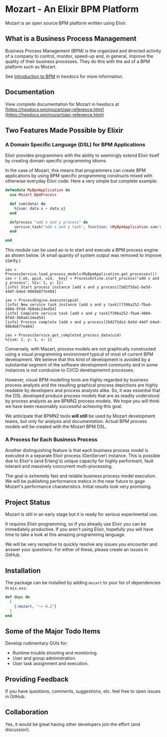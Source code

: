 # Mozart - An Elixir BPM Platform

Mozart is an open source BPM platform written using Elixir. 

## What is a Business Process Management

Business Process Management (BPM) is the organized and directed activity of a company to control, monitor, speed-up and, in general, improve the quality of their business processes. They do this with the aid of a BPM platform such as Mozart.

See [Introduction to BPM](https://hexdocs.pm/mozart/intro_bpm.html) in hexdocs for more information.

## Documentation

View complete documentation for Mozart in hexdocs at [https://hexdocs.pm/mozart/api-reference.html](https://hexdocs.pm/mozart/api-reference.html)

## Two Features Made Possible by Elixir

### A Domain Specific Language (DSL) for BPM Applications

Elixir provides programmers with the ability to seemingly extend Elixir itself by creating domain specific programming idioms. 

In the case of Mozart, this means that programmers can create BPM applications by using BPM specific programming constructs mixed with otherwise everyday Elixir code. Here a very simple but complete example:

```elixir
defmodule MyBpmApplication do
  use Mozart.BpmProcess

  def sum(data) do
    %{sum: data.x + data.y}
  end

  defprocess "add x and y process" do
    service_task("add x and y task", function: &MyBpmApplication.sum/1, inputs: "x,y")
  end

end
```

This module can be used as-is to start and execute a BPM process engine as shown below. (A small quanity of system output was removed to improve clarity.)

```
iex > ProcessService.load_process_models(MyBpmApplication.get_processes())
iex > {:ok, ppid, uid, _key} = ProcessEntine.start_process("add x and y process", %{x: 1, y: 1})
[info] Start process instance [add x and y process][b82f5da1-6e5d-44df-b4ed-9064b877e484]

iex > ProcessEngine.execute(ppid)
[info] New service task instance [add x and y task][f396a252-fba4-4804-9fdd-360a6c24ed54]
[info] Complete service task [add x and y task[f396a252-fba4-4804-9fdd-360a6c24ed54]
[info] Process complete [add x and y process][b82f5da1-6e5d-44df-b4ed-9064b877e484]

iex > ProcessService.get_completed_process_data(uid)
%{sum: 2, y: 1, x: 1}
```

Conversely, with Mazart, process models are not graphically constructed using a visual programming environment typical of most of current BPM development. We believe that this kind of development is avoided by a substantial segment of the software development community and in some instances is not condusive to CI/CD developmemnt processes.

However, visual BPM modelling tools are highly regarded by business process analysts and the resulting graphical process depictions are highly readable by developers and process analysts alike. So, it was essential that the DSL developed produce process models that are as readily understood by process analysts as are BPMN2 process models. We hope you will think we have been reasonably successful achieving this goal.

We anticipate that BPMN2 tools **will still** be used by Mozart development teams, but only for analysis and documentation. Actual BPM process models will be created with the Mozart BPM DSL.

### A Process for Each Business Process

Another distinguishing feature is that each business process model is executed in a separate Elixir process (GenServer) instance. This is possible due to Elixir's (and Erlang's) unique capacity for highly performant, fault tolerant and massively concurrent multi-processing. 

The goal is extremely fast and relable business process model execution. We will be publishing performance metics in the near future to gage Mozart's performance charateristics. Initial results look very promising.

## Project Status

Mozart is still in an early stage but it is ready for serious experimental use. 

It requires Elixir programming, so if you already use Elixir you can be immediately productive. If you aren't using Elixir, hopefully you will have time to take a look at this amazing programming language.

We will be very receptive to quickly resolve any issues you encounter and answer your questions. For either of these, please create an issues in GitHub.

## Installation

The package can be installed
by adding `mozart` to your list of dependencies in `mix.exs`:

```elixir
def deps do
  [
    {:mozart, "~> 0.2"}
  ]
end
```

## Some of the Major Todo Items

Develop rudimentary GUIs for:

* Runtime trouble shooting and monitoring.
* User and group administration.
* User task assignment and execution.

## Providing Feedback

If you have questions, comments, suggestions, etc. feel free to open issues in GitHub.

## Collaboration

Yes, it would be great having other developers join the effort (and discussion).


